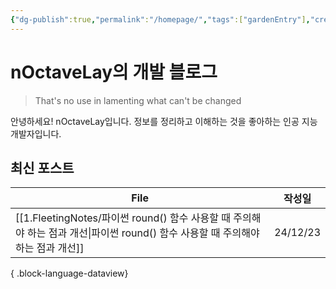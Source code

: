 ```yaml
---
{"dg-publish":true,"permalink":"/homepage/","tags":["gardenEntry"],"created":"2024-10-21T16:02:52.622+09:00","updated":"2024-11-11T21:57:23.767+09:00"}
---
```


# nOctaveLay의 개발 블로그

>That's no use in lamenting what can't be changed

안녕하세요! nOctaveLay입니다.
정보를 정리하고 이해하는 것을 좋아하는 인공 지능 개발자입니다.

## 최신 포스트

| File                                                                                          | 작성일      |
| --------------------------------------------------------------------------------------------- | -------- |
| [[1.FleetingNotes/파이썬 round() 함수 사용할 때 주의해야 하는 점과 개선\|파이썬 round() 함수 사용할 때 주의해야 하는 점과 개선]] | 24/12/23 |

{ .block-language-dataview}

